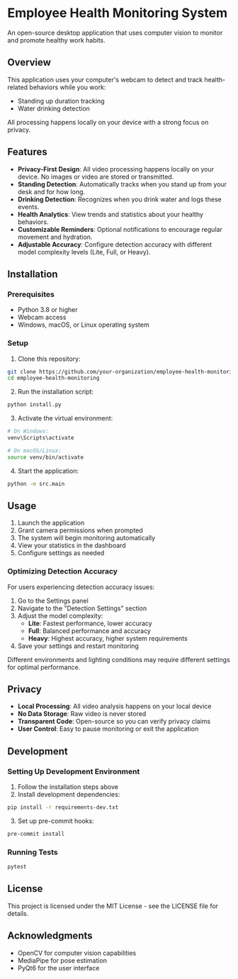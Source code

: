 # Employee Health Monitoring System

An open-source desktop application that uses computer vision to monitor and promote healthy work habits.

## Overview

This application uses your computer's webcam to detect and track health-related behaviors while you work:
- Standing up duration tracking
- Water drinking detection

All processing happens locally on your device with a strong focus on privacy.

## Features

- **Privacy-First Design**: All video processing happens locally on your device. No images or video are stored or transmitted.
- **Standing Detection**: Automatically tracks when you stand up from your desk and for how long.
- **Drinking Detection**: Recognizes when you drink water and logs these events.
- **Health Analytics**: View trends and statistics about your healthy behaviors.
- **Customizable Reminders**: Optional notifications to encourage regular movement and hydration.
- **Adjustable Accuracy**: Configure detection accuracy with different model complexity levels (Lite, Full, or Heavy).

## Installation

### Prerequisites
- Python 3.8 or higher
- Webcam access
- Windows, macOS, or Linux operating system

### Setup

1. Clone this repository:
```bash
git clone https://github.com/your-organization/employee-health-monitoring.git
cd employee-health-monitoring
```

2. Run the installation script:
```bash
python install.py
```

3. Activate the virtual environment:
```bash
# On Windows:
venv\Scripts\activate

# On macOS/Linux:
source venv/bin/activate
```

4. Start the application:
```bash
python -m src.main
```

## Usage

1. Launch the application
2. Grant camera permissions when prompted
3. The system will begin monitoring automatically
4. View your statistics in the dashboard
5. Configure settings as needed

### Optimizing Detection Accuracy

For users experiencing detection accuracy issues:

1. Go to the Settings panel
2. Navigate to the "Detection Settings" section
3. Adjust the model complexity:
   - **Lite**: Fastest performance, lower accuracy
   - **Full**: Balanced performance and accuracy
   - **Heavy**: Highest accuracy, higher system requirements
4. Save your settings and restart monitoring

Different environments and lighting conditions may require different settings for optimal performance.

## Privacy

- **Local Processing**: All video analysis happens on your local device
- **No Data Storage**: Raw video is never stored
- **Transparent Code**: Open-source so you can verify privacy claims
- **User Control**: Easy to pause monitoring or exit the application

## Development

### Setting Up Development Environment

1. Follow the installation steps above
2. Install development dependencies:
```bash
pip install -r requirements-dev.txt
```

3. Set up pre-commit hooks:
```bash
pre-commit install
```

### Running Tests

```bash
pytest
```

## License

This project is licensed under the MIT License - see the LICENSE file for details.

## Acknowledgments

- OpenCV for computer vision capabilities
- MediaPipe for pose estimation
- PyQt6 for the user interface
